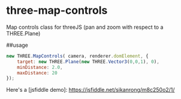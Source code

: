 # three-map-controls
Map controls class for threeJS (pan and zoom with respect to a THREE.Plane)

##usage

```javascript
new THREE.MapControls( camera, renderer.domElement, {
    target: new THREE.Plane(new THREE.Vector3(0,0,1), 0),
    minDistance: 2.0,
    maxDistance: 20
});
```

Here's a [jsfiddle demo]: https://jsfiddle.net/sikanrong/m8c250o2/1/